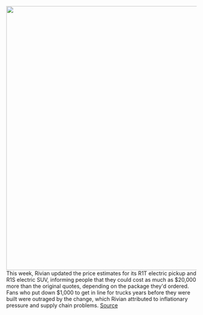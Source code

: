 <img src='https://cdn.vox-cdn.com/thumbor/Vm3OS2B4ZGuMH23LZpMtHk_uG4g=/0x0:2040x1360/1200x800/filters:focal(857x517:1183x843)/cdn.vox-cdn.com/uploads/chorus_image/image/70574194/mclark_210923_4776_0008.0.jpg' width='700px' /><br/>
This week, Rivian updated the price estimates for its R1T electric pickup and R1S electric SUV, informing people that they could cost as much as $20,000 more than the original quotes, depending on the package they'd ordered. Fans who put down $1,000 to get in line for trucks years before they were built were outraged by the change, which Rivian attributed to inflationary pressure and supply chain problems.
<a href='https://www.theverge.com/2022/3/3/22959855/rivian-r1s-r1t-price-ev-vaporware-cars-preorder'> Source <a/>